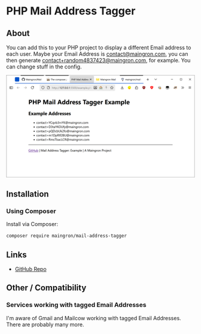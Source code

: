 # PHP Mail Address Tagger
## About
You can add this to your PHP project to display a different Email address to each user. Maybe your Email Address is contact@maingron.com, you can then generate contact+random4837423@maingron.com, for example. You can change stuff in the config.

<picture>
  <source srcset="screenshots/screenshot-1.png" media="(prefers-color-scheme: dark)">
  <img src="screenshots/screenshot-1_light.png" alt="Screenshot of Mail Address Tagger">
</picture>

## Installation


### Using Composer

Install via Composer:

```bash
composer require maingron/mail-address-tagger
```

## Links
- [GitHub Repo](https://github.com/Maingron/PHP-Mail-Address-Tagger/)

## Other / Compatibility
### Services working with tagged Email Addresses
I'm aware of Gmail and Mailcow working with tagged Email Addresses. There are probably many more.
